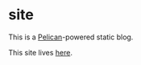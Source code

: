 # site 

This is a [Pelican](http://blog.getpelican.com/)-powered static blog.

This site lives [here](https://mc.voltaire.sh/).
